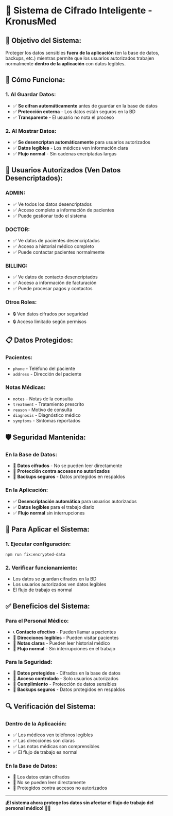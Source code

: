 # 🔐 Sistema de Cifrado Inteligente - KronusMed

## 🎯 **Objetivo del Sistema:**

Proteger los datos sensibles **fuera de la aplicación** (en la base de datos, backups, etc.) mientras permite que los usuarios autorizados trabajen normalmente **dentro de la aplicación** con datos legibles.

## 🔄 **Cómo Funciona:**

### **1. Al Guardar Datos:**
- ✅ **Se cifran automáticamente** antes de guardar en la base de datos
- ✅ **Protección externa** - Los datos están seguros en la BD
- ✅ **Transparente** - El usuario no nota el proceso

### **2. Al Mostrar Datos:**
- ✅ **Se desencriptan automáticamente** para usuarios autorizados
- ✅ **Datos legibles** - Los médicos ven información clara
- ✅ **Flujo normal** - Sin cadenas encriptadas largas

## 👥 **Usuarios Autorizados (Ven Datos Desencriptados):**

### **ADMIN:**
- ✅ Ve todos los datos desencriptados
- ✅ Acceso completo a información de pacientes
- ✅ Puede gestionar todo el sistema

### **DOCTOR:**
- ✅ Ve datos de pacientes desencriptados
- ✅ Acceso a historial médico completo
- ✅ Puede contactar pacientes normalmente

### **BILLING:**
- ✅ Ve datos de contacto desencriptados
- ✅ Acceso a información de facturación
- ✅ Puede procesar pagos y contactos

### **Otros Roles:**
- 🔒 Ven datos cifrados por seguridad
- 🔒 Acceso limitado según permisos

## 📋 **Datos Protegidos:**

### **Pacientes:**
- `phone` - Teléfono del paciente
- `address` - Dirección del paciente

### **Notas Médicas:**
- `notes` - Notas de la consulta
- `treatment` - Tratamiento prescrito
- `reason` - Motivo de consulta
- `diagnosis` - Diagnóstico médico
- `symptoms` - Síntomas reportados

## 🛡️ **Seguridad Mantenida:**

### **En la Base de Datos:**
- 🔐 **Datos cifrados** - No se pueden leer directamente
- 🔐 **Protección contra accesos no autorizados**
- 🔐 **Backups seguros** - Datos protegidos en respaldos

### **En la Aplicación:**
- ✅ **Desencriptación automática** para usuarios autorizados
- ✅ **Datos legibles** para el trabajo diario
- ✅ **Flujo normal** sin interrupciones

## 🚀 **Para Aplicar el Sistema:**

### **1. Ejecutar configuración:**
```bash
npm run fix:encrypted-data
```

### **2. Verificar funcionamiento:**
- Los datos se guardan cifrados en la BD
- Los usuarios autorizados ven datos legibles
- El flujo de trabajo es normal

## ✅ **Beneficios del Sistema:**

### **Para el Personal Médico:**
- 📞 **Contacto efectivo** - Pueden llamar a pacientes
- 📍 **Direcciones legibles** - Pueden visitar pacientes
- 📝 **Notas claras** - Pueden leer historial médico
- 🔄 **Flujo normal** - Sin interrupciones en el trabajo

### **Para la Seguridad:**
- 🔐 **Datos protegidos** - Cifrados en la base de datos
- 🔐 **Acceso controlado** - Solo usuarios autorizados
- 🔐 **Cumplimiento** - Protección de datos sensibles
- 🔐 **Backups seguros** - Datos protegidos en respaldos

## 🔍 **Verificación del Sistema:**

### **Dentro de la Aplicación:**
- ✅ Los médicos ven teléfonos legibles
- ✅ Las direcciones son claras
- ✅ Las notas médicas son comprensibles
- ✅ El flujo de trabajo es normal

### **En la Base de Datos:**
- 🔐 Los datos están cifrados
- 🔐 No se pueden leer directamente
- 🔐 Protegidos contra accesos no autorizados

---

**¡El sistema ahora protege los datos sin afectar el flujo de trabajo del personal médico!** 🏥✨
